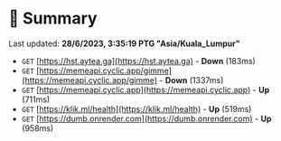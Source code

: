 # 📖 Summary
Last updated: **28/6/2023, 3:35:19 PTG "Asia/Kuala_Lumpur"**

- `GET` [https://hst.aytea.ga](https://hst.aytea.ga) - **Down** (183ms)
- `GET` [https://memeapi.cyclic.app/gimme](https://memeapi.cyclic.app/gimme) - **Down** (1337ms)
- `GET` [https://memeapi.cyclic.app](https://memeapi.cyclic.app) - **Up** (711ms)
- `GET` [https://klik.ml/health](https://klik.ml/health) - **Up** (519ms)
- `GET` [https://dumb.onrender.com](https://dumb.onrender.com) - **Up** (958ms)
